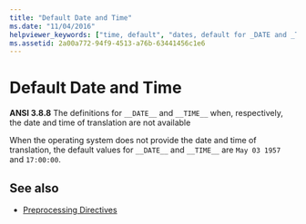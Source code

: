 ```yaml
---
title: "Default Date and Time"
ms.date: "11/04/2016"
helpviewer_keywords: ["time, default", "dates, default for _DATE and _TIME"]
ms.assetid: 2a00a772-94f9-4513-a76b-63441456c1e6
---
```

# Default Date and Time

**ANSI 3.8.8** The definitions for `__DATE__` and `__TIME__` when, respectively, the date and time of translation are not available

When the operating system does not provide the date and time of translation, the default values for `__DATE__` and `__TIME__` are `May 03 1957` and `17:00:00`.

## See also

- [Preprocessing Directives](../c-language/preprocessing-directives.md)
